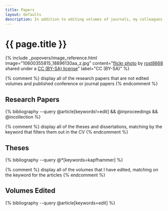 ```yaml
---
title: Papers
layout: defaults
description: In addition to editing volumes of journals, my colleagues and students and I publish research papers in the fields of software engineering and software testing. Find your favorite article and start reading!
---
```


# {{ page.title }}

<!-- Include header image -->
{% include _popovers/image_reference.html image="10600355815_18896130aa_z.jpg" content="<a title='window detail bethlemi' href='https://flickr.com/photos/56938735@N03/10600355815'>flickr photo</a> by <a href='https://flickr.com/people/56938735@N03'>rost8668</a> shared under a <a href='https://creativecommons.org/licenses/by-sa/2.0/'>CC (BY-SA) license</a>" label="CC (BY-SA)" %}

{% comment %} display all of the research papers that are not edited volumes and published conference or journal papers {% endcomment %}
## Research Papers
{% bibliography --query @article[keywords!=edit] && @inproceedings && @incollection %}

{% comment %} display all of the theses and dissertations, matching by the keyword that filters them out in the CV {% endcomment %}
## Theses
{% bibliography --query @*[keywords=kapfhammer] %}

{% comment %} display all of the volumes that I have edited, matching on the keyword for the articles {% endcomment %}
## Volumes Edited
{% bibliography --query @article[keywords=edit] %}
